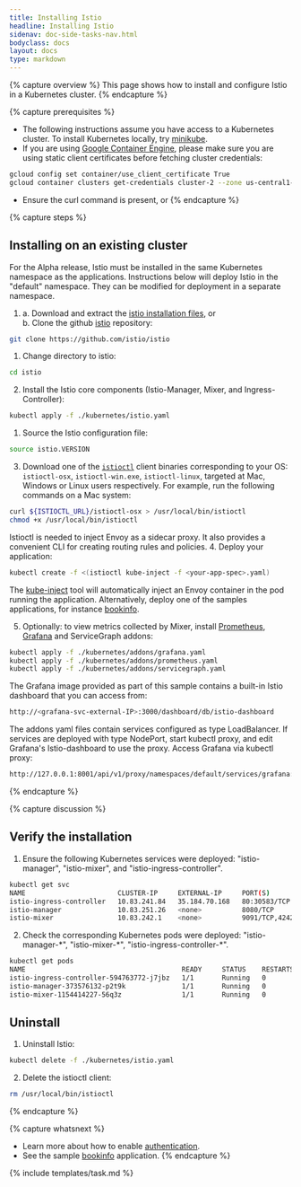 ```yaml
---
title: Installing Istio
headline: Installing Istio
sidenav: doc-side-tasks-nav.html
bodyclass: docs
layout: docs
type: markdown
---
```

{% capture overview %}
This page shows how to install and configure Istio in a Kubernetes cluster.
{% endcapture %}

{% capture prerequisites %}
* The following instructions assume you have access to a Kubernetes cluster. To install Kubernetes locally, try [minikube](https://kubernetes.io/docs/getting-started-guides/minikube/).
* If you are using [Google Container Engine](https://cloud.google.com/container-engine), please make sure you are using static client certificates before fetching cluster credentials:
```bash
gcloud config set container/use_client_certificate True
gcloud container clusters get-credentials cluster-2 --zone us-central1-a --project istio-demo
```
* Ensure the curl command is present, or
{% endcapture %}

{% capture steps %}
## Installing on an existing cluster
For the Alpha release, Istio must be installed in the same Kubernetes namespace as the applications. Instructions below will deploy Istio in the "default" namespace. They can be modified for deployment in a separate namespace.

1. a. Download and extract the [istio installation files](https://raw.githubusercontent.com/istio/istio/master/releases/istio-alpha.tar.gz), or\
b. Clone the github [istio](https://github.com/istio/istio) repository:
```bash
git clone https://github.com/istio/istio
```
1. Change directory to istio:
```bash
cd istio
```
2. Install the Istio core components (Istio-Manager, Mixer, and Ingress-Controller):
```bash
kubectl apply -f ./kubernetes/istio.yaml
```
1. Source the Istio configuration file:
```bash
source istio.VERSION
```
3. Download one of the [`istioctl`]({{site.bareurl}}/docs/reference/istioctl.html) client binaries corresponding to your OS: `istioctl-osx`, `istioctl-win.exe`,
`istioctl-linux`, targeted at Mac, Windows or Linux users respectively. For example, run the following commands on a Mac system:
```bash
curl ${ISTIOCTL_URL}/istioctl-osx > /usr/local/bin/istioctl
chmod +x /usr/local/bin/istioctl
```
Istioctl is needed to inject Envoy as a sidecar proxy. It also provides a convenient CLI for creating routing rules and policies.
4. Deploy your application:
```bash
kubectl create -f <(istioctl kube-inject -f <your-app-spec>.yaml)
```
The [kube-inject]({{site.bareurl}}/docs/reference/istioctl.html##kube-inject) tool will automatically inject an Envoy container in the pod running the application.
Alternatively, deploy one of the samples applications, for instance [bookinfo]({{site.bareurl}}/docs/samples/bookinfo.html).

5. Optionally: to view metrics collected by Mixer, install [Prometheus](https://prometheus.io), [Grafana](http://staging.grafana.org) and ServiceGraph addons:
```bash
kubectl apply -f ./kubernetes/addons/grafana.yaml
kubectl apply -f ./kubernetes/addons/prometheus.yaml
kubectl apply -f ./kubernetes/addons/servicegraph.yaml
```
The Grafana image provided as part of this sample contains a built-in Istio dashboard that you can access from:
```bash
http://<grafana-svc-external-IP>:3000/dashboard/db/istio-dashboard
```
The addons yaml files contain services configured as type LoadBalancer. If services are deployed with type NodePort,
start kubectl proxy, and edit Grafana's Istio-dashboard to use the proxy. Access Grafana via kubectl proxy:
```bash
http://127.0.0.1:8001/api/v1/proxy/namespaces/default/services/grafana:3000/dashboard/db/istio-dashboard
```
{% endcapture %}

{% capture discussion %}
## Verify the installation

1. Ensure the following Kubernetes services were deployed: "istio-manager", "istio-mixer", and "istio-ingress-controller".
```bash
kubectl get svc
NAME                       CLUSTER-IP     EXTERNAL-IP     PORT(S)              AGE
istio-ingress-controller   10.83.241.84   35.184.70.168   80:30583/TCP         39m
istio-manager              10.83.251.26   <none>          8080/TCP             39m
istio-mixer                10.83.242.1    <none>          9091/TCP,42422/TCP   39m
```
2. Check the corresponding Kubernetes pods were deployed: "istio-manager-\*", "istio-mixer-\*", "istio-ingress-controller-\*".
```bash
kubectl get pods
NAME                                       READY     STATUS    RESTARTS   AGE
istio-ingress-controller-594763772-j7jbz   1/1       Running   0          49m
istio-manager-373576132-p2t9k              1/1       Running   0          49m
istio-mixer-1154414227-56q3z               1/1       Running   0          49m
```

## Uninstall
1. Uninstall Istio:
```bash
kubectl delete -f ./kubernetes/istio.yaml
```
2. Delete the istioctl client:
```bash
rm /usr/local/bin/istioctl
```

{% endcapture %}

{% capture whatsnext %}
* Learn more about how to enable [authentication]({{site.bareurl}}/docs/tasks/istio-auth.html).
* See the sample [bookinfo]({{site.bareurl}}/docs/samples/bookinfo.html) application.
{% endcapture %}

{% include templates/task.md %}
